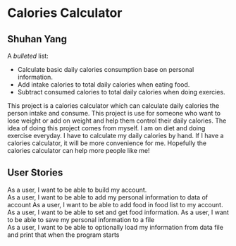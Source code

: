 # Calories Calculator


## Shuhan Yang

A *bulleted* list:
- Calculate basic daily calories consumption base on personal information.
- Add intake calories to total daily calories when eating food.
- Subtract consumed calories to total daily calories when doing exercies.


This project is a calories calculator which can calculate daily calories the person intake and consume. This project is 
use for someone who want to lose weight or add on weight and help them control their daily calories. The idea of doing 
this project comes from myself. I am on diet and doing exercise everyday. I have to calculate my daily calories by hand.
If I have a calories calculator, it will be more convenience for me. Hopefully the calories calculator can help more 
people like me!

## User Stories

As a user, I want to be able to build my account.  
As a user, I want to be able to add my personal information to data of account
As a user, I want to be able to add food in food list to my account.  
As a user, I want to be able to set and get food information. 
As a user, I want to be able to save my personal information to a file  
As a user, I want to be able to optionally load  my information from data file and print that when the program starts
